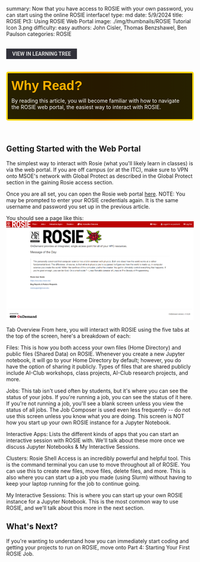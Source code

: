 summary: Now that you have access to ROSIE with your own password, you can start using the online ROSIE interface!
type: md
date: 5/9/2024
title: ROSIE Pt3: Using ROSIE Web Portal
image: ./img/thumbnails/ROSIE Tutorial Icon 3.png
difficulty: easy
authors: John Cisler, Thomas Benzshawel, Ben Paulson
categories: ROSIE

<br>
<a href='/learning-tree?node=7' style='
    background-color: #31313a;
    color: gainsboro;
    padding: 6px 16px;
    border: none
    border-radius: 4px;
    text-transform: uppercase;
    font-family: "Roboto", sans-serif;
    font-size: 1em;
    font-weight: bold;
    cursor: pointer;
    text-decoration: none;
    display: inline-block;'
>
  View in Learning Tree
</a>

<br>
<br>
<br>

<div style='
  position: relative;
  padding: 10px; 
  border-radius: 5px;
  background-color: rgba(0, 0, 0, 0.85); 
  border: 4px solid transparent;
  background-image: linear-gradient(90deg, rgba(0, 0, 0, 0.85), rgba(0, 0, 0, 0.85)), linear-gradient(90deg, gold, orange, gold);
  background-origin: border-box;
  background-clip: padding-box, border-box;
'>

<svg width='200' height='50' style='display: block; margin-bottom: 5px;'>
  <text x='0' y='35' font-size='35' font-family='Arial' font-weight='bold' fill='gold'>
    Why Read?
    <animate attributeName='fill' values='gold; orange; gold' dur='3s' repeatCount='indefinite' />
  </text>
</svg>

<p style='color: white; margin-top: 2px;'>By reading this article, you will become familiar with how to navigate the ROSIE web portal, the easiest way to interact with ROSIE.</p>

</div>

<br/>

<br/>

## Getting Started with the Web Portal
The simplest way to interact with Rosie (what you'll likely learn in classes) is via the web portal.
If you are off campus (or at the ITC), make sure to VPN onto MSOE's network with Global Protect as described in the Global Protect section in the gaining Rosie access section.

Once you are all set, you can open the Rosie web portal [here](https://dh-ood.hpc.msoe.edu/pun/sys/dashboard).
NOTE: You may be prompted to enter your ROSIE credentials again. It is the same username and password you set up in the previous article.


You should see a page like this:
![alt text](./img/rosie_article_images/rosie_portal.png)

Tab Overview
From here, you will interact with ROSIE using the five tabs at the top of the screen, here's a breakdown of each:

Files: This is how you both access your own files (Home Directory) and public files (Shared Data) on ROSIE. Whenever you create a new Jupyter notebook, it will go to your Home Directory by default; however, you do have the option of sharing it publicly. Types of files that are shared publicly include AI-Club workshops, class projects, AI-Club research projects, and more.

Jobs: This tab isn't used often by students, but it's where you can see the status of your jobs. If you're running a job, you can see the status of it here. If you're not running a job, you'll see a blank screen unless you view the status of all jobs. The Job Composer is used even less frequently -- do not use this screen unless you know what you are doing. This screen is NOT how you start up your own ROSIE instance for a Jupyter Notebook.

Interactive Apps: Lists the different kinds of apps that you can start an interactive session with ROSIE with. We'll talk about these more once we discuss Jupyter Notebooks & My Interactive Sessions.

Clusters: Rosie Shell Access is an incredibly powerful and helpful tool. This is the command terminal you can use to move throughout all of ROSIE. You can use this to create new files, move files, delete files, and more. This is also where you can start up a job you made (using Slurm) without having to keep your laptop running for the job to continue going.

My Interactive Sessions: This is where you can start up your own ROSIE instance for a Jupyter Notebook. This is the most common way to use ROSIE, and we'll talk about this more in the next section.

## What's Next?
If you're wanting to understand how you can immediately start coding and getting your projects to run on ROSIE, move onto Part 4: Starting Your First ROSIE Job.


